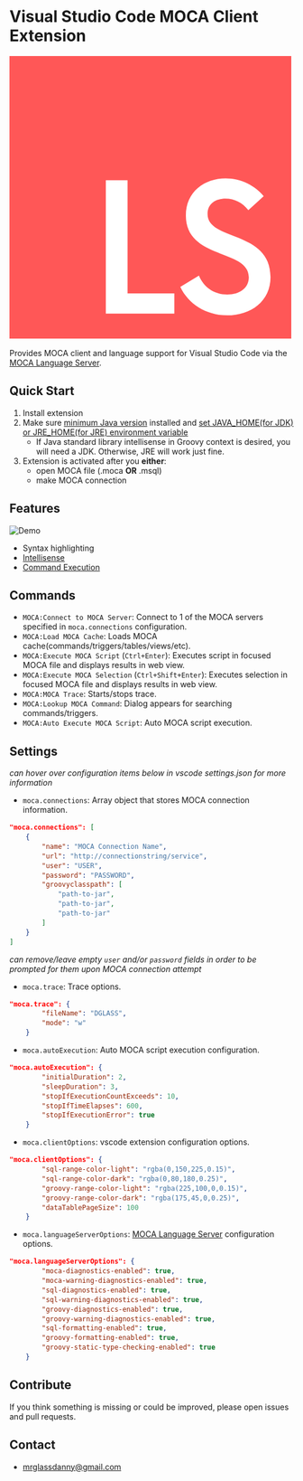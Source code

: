 # Visual Studio Code MOCA Client Extension

![Logo](resources/local-syntax-logo.png)

Provides MOCA client and language support for Visual Studio Code via the [MOCA Language Server].


## Quick Start
1. Install extension
2. Make sure [minimum Java version] installed and [set JAVA_HOME(for JDK) or JRE_HOME(for JRE) environment variable]
    * If Java standard library intellisense in Groovy context is desired, you will need a JDK. Otherwise, JRE will work just fine.
3. Extension is activated after you **either**:
    - open MOCA file (.moca **OR** .msql)
    - make MOCA connection


## Features

![Demo](resources/demo.gif)

- Syntax highlighting
- [Intellisense]
- [Command Execution]


## Commands
- `MOCA:Connect to MOCA Server`: Connect to 1 of the MOCA servers specified in `moca.connections` configuration.
- `MOCA:Load MOCA Cache`: Loads MOCA cache(commands/triggers/tables/views/etc).
- `MOCA:Execute MOCA Script` (`Ctrl+Enter`): Executes script in focused MOCA file and displays results in web view.
- `MOCA:Execute MOCA Selection` (`Ctrl+Shift+Enter`): Executes selection in focused MOCA file and displays results in web view.
- `MOCA:MOCA Trace`: Starts/stops trace.
- `MOCA:Lookup MOCA Command`: Dialog appears for searching commands/triggers.
- `MOCA:Auto Execute MOCA Script`: Auto MOCA script execution.

## Settings

*can hover over configuration items below in vscode settings.json for more information*

- `moca.connections`: Array object that stores MOCA connection information.
```json
"moca.connections": [
    {
        "name": "MOCA Connection Name",
        "url": "http://connectionstring/service",
        "user": "USER",
        "password": "PASSWORD",
        "groovyclasspath": [
            "path-to-jar",
            "path-to-jar",
            "path-to-jar"
        ]
    }
]
```

*can remove/leave empty `user` and/or `password` fields in order to be prompted for them upon MOCA connection attempt*

- `moca.trace`: Trace options.
```json
"moca.trace": {
        "fileName": "DGLASS",
        "mode": "w"
    }
```
- `moca.autoExecution`: Auto MOCA script execution configuration.
```json
"moca.autoExecution": {
        "initialDuration": 2,
        "sleepDuration": 3,
        "stopIfExecutionCountExceeds": 10,
        "stopIfTimeElapses": 600,
        "stopIfExecutionError": true
    }
```
- `moca.clientOptions`: vscode extension configuration options.
```json
"moca.clientOptions": {
        "sql-range-color-light": "rgba(0,150,225,0.15)",
        "sql-range-color-dark": "rgba(0,80,180,0.25)",
        "groovy-range-color-light": "rgba(225,100,0,0.15)",
        "groovy-range-color-dark": "rgba(175,45,0,0.25)",
        "dataTablePageSize": 100
    }
```
- `moca.languageServerOptions`: [MOCA Language Server] configuration options.
```json
"moca.languageServerOptions": {
        "moca-diagnostics-enabled": true,
        "moca-warning-diagnostics-enabled": true,
        "sql-diagnostics-enabled": true,
        "sql-warning-diagnostics-enabled": true,
        "groovy-diagnostics-enabled": true,
        "groovy-warning-diagnostics-enabled": true,
        "sql-formatting-enabled": true,
        "groovy-formatting-enabled": true,
        "groovy-static-type-checking-enabled": true
    }
```


## Contribute

If you think something is missing or could be improved, please open issues and pull requests.


## Contact

- mrglassdanny@gmail.com


[MOCA Language Server]: https://github.com/mrglassdanny/moca-language-server
[minimum Java version]: https://github.com/mrglassdanny/moca-language-server
[set JAVA_HOME(for JDK) or JRE_HOME(for JRE) environment variable]: https://confluence.atlassian.com/doc/setting-the-java_home-variable-in-windows-8895.html
[Intellisense]: https://github.com/mrglassdanny/moca-language-server
[Command Execution]: https://github.com/mrglassdanny/moca-language-server